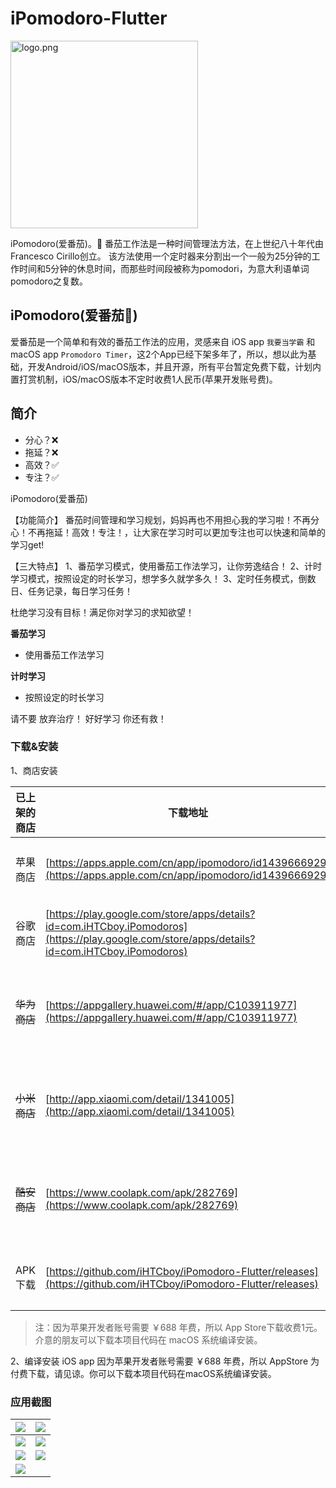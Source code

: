 # iPomodoro-Flutter

<img src="logo.png" width="300" height:auto alt="logo.png"/>

iPomodoro(爱番茄)。🍅 番茄工作法是一种时间管理法方法，在上世纪八十年代由Francesco Cirillo创立。 该方法使用一个定时器来分割出一个一般为25分钟的工作时间和5分钟的休息时间，而那些时间段被称为pomodori，为意大利语单词pomodoro之复数。


## iPomodoro(爱番茄🍅)
爱番茄是一个简单和有效的番茄工作法的应用，灵感来自 iOS app `我要当学霸` 和 macOS app `Promodoro Timer`，这2个App已经下架多年了，所以，想以此为基础，开发Android/iOS/macOS版本，并且开源，所有平台暂定免费下载，计划内置打赏机制，iOS/macOS版本不定时收费1人民币(苹果开发账号费)。


## 简介

- 分心？❌
- 拖延？❌
- 高效？✅
- 专注？✅

iPomodoro(爱番茄)

【功能简介】
番茄时间管理和学习规划，妈妈再也不用担心我的学习啦！不再分心！不再拖延！高效！专注！，让大家在学习时可以更加专注也可以快速和简单的学习get!

【三大特点】
1、番茄学习模式，使用番茄工作法学习，让你劳逸结合！
2、计时学习模式，按照设定的时长学习，想学多久就学多久！
3、定时任务模式，倒数日、任务记录，每日学习任务！

杜绝学习没有目标！满足你对学习的求知欲望！


**番茄学习**
- 使用番茄工作法学习

**计时学习**
- 按照设定的时长学习

请不要
放弃治疗！
好好学习
你还有救！


### 下载&安装

1、商店安装

| 已上架的商店 | 下载地址 | 备注 |
|--------|---|---|
| 苹果商店   | [https://apps.apple.com/cn/app/ipomodoro/id1439666929](https://apps.apple.com/cn/app/ipomodoro/id1439666929)  | 可供下载 |
| 谷歌商店   | [https://play.google.com/store/apps/details?id=com.iHTCboy.iPomodoros](https://play.google.com/store/apps/details?id=com.iHTCboy.iPomodoros) | 可供下载 |
| ~~华为商店~~   | [https://appgallery.huawei.com/#/app/C103911977](https://appgallery.huawei.com/#/app/C103911977) | 不合规被下架 |
| ~~小米商店~~   | [http://app.xiaomi.com/detail/1341005](http://app.xiaomi.com/detail/1341005) | 不合规被下架 |
| ~~酷安商店~~   | [https://www.coolapk.com/apk/282769](https://www.coolapk.com/apk/282769) | 不合规被下架 |
| APK下载  | [https://github.com/iHTCboy/iPomodoro-Flutter/releases](https://github.com/iHTCboy/iPomodoro-Flutter/releases) | 可供下载 |

> 注：因为苹果开发者账号需要 ￥688 年费，所以 App Store下载收费1元。介意的朋友可以下载本项目代码在 macOS 系统编译安装。


2、编译安装
iOS app 因为苹果开发者账号需要 ￥688 年费，所以 AppStore 为付费下载，请见谅。你可以下载本项目代码在macOS系统编译安装。


### 应用截图

| ![](screenshot/01.png) | ![](screenshot/02.png) |
| ----- | ----- |
| ![](screenshot/03.png) | ![](screenshot/04.png) |
| ![](screenshot/05.png) | ![](screenshot/06.png) |
| ![](screenshot/07.png) |  |

